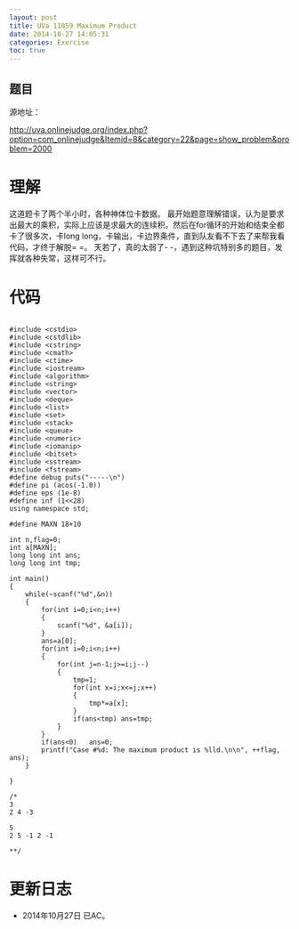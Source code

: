 ```yaml
---
layout: post
title: UVa 11059 Maximum Product
date: 2014-10-27 14:05:31
categories: Exercise
toc: true
---
```

## 题目
源地址：

http://uva.onlinejudge.org/index.php?option=com_onlinejudge&Itemid=8&category=22&page=show_problem&problem=2000

# 理解
这道题卡了两个半小时，各种神体位卡数据。
最开始题意理解错误，认为是要求出最大的乘积，实际上应该是求最大的连续积。然后在for循环的开始和结束全都卡了很多次，卡long long，卡输出，卡边界条件，直到队友看不下去了来帮我看代码，才终于解脱= =。
天若了，真的太弱了- -，遇到这种坑特别多的题目，发挥就各种失常，这样可不行。

<!-- more -->

# 代码

```

#include <cstdio>
#include <cstdlib>
#include <cstring>
#include <cmath>
#include <ctime>
#include <iostream>
#include <algorithm>
#include <string>
#include <vector>
#include <deque>
#include <list>
#include <set>
#include <stack>
#include <queue>
#include <numeric>
#include <iomanip>
#include <bitset>
#include <sstream>
#include <fstream>
#define debug puts("-----\n")
#define pi (acos(-1.0))
#define eps (1e-8)
#define inf (1<<28)
using namespace std;

#define MAXN 18+10

int n,flag=0;
int a[MAXN];
long long int ans;
long long int tmp;

int main()
{
    while(~scanf("%d",&n))
    {
        for(int i=0;i<n;i++)
        {
            scanf("%d", &a[i]);
        }
        ans=a[0];
        for(int i=0;i<n;i++)
        {
            for(int j=n-1;j>=i;j--)
            {
                tmp=1;
                for(int x=i;x<=j;x++)
                {
                    tmp*=a[x];
                }
                if(ans<tmp) ans=tmp;
            }
        }
        if(ans<0)   ans=0;
        printf("Case #%d: The maximum product is %lld.\n\n", ++flag, ans);
    }

}

/*
3
2 4 -3

5
2 5 -1 2 -1

**/

```

# 更新日志
- 2014年10月27日 已AC。